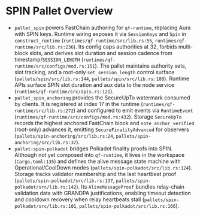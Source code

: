 # SPIN Pallet Overview

- `pallet_spin` powers FastChain authoring for `qf-runtime`, replacing Aura with SPIN keys. Runtime wiring exposes it
via `SessionKeys` and `Spin` in `construct_runtime` (`runtimes/qf-runtime/src/lib.rs:55`,
`runtimes/qf-runtime/src/lib.rs:236`). Its config caps authorities at 32, forbids multi-block slots, and derives slot
duration and session cadence from timestamp/`SESSION_LENGTH` (`runtimes/qf-runtime/src/configs/mod.rs:151`). The pallet
maintains authority sets, slot tracking, and a root-only `set_session_length` control surface
(`pallets/spin/src/lib.rs:144`, `pallets/spin/src/lib.rs:188`). Runtime APIs surface SPIN slot duration and aux data to
the node service (`runtimes/qf-runtime/src/apis.rs:121`).
- `pallet_spin_anchoring` provides the SecureUpTo watermark consumed by clients. It is registered at index 17 in the
runtime (`runtimes/qf-runtime/src/lib.rs:272`) and configured to emit events via `RuntimeEvent`
(`runtimes/qf-runtime/src/configs/mod.rs:432`). Storage `SecureUpTo` records the highest anchored FastChain block and
`note_anchor_verified` (root-only) advances it, emitting `SecureFinalityAdvanced` for observers
(`pallets/spin-anchoring/src/lib.rs:24`, `pallets/spin-anchoring/src/lib.rs:37`).
- `pallet-spin-polkadot` bridges Polkadot finality proofs into SPIN. Although not yet composed into `qf-runtime`, it
lives in the workspace (`Cargo.toml:135`) and defines the alive message state machine with Operational/CoolDown modes
(`pallets/spin-polkadot/src/lib.rs:124`). Storage tracks validator membership and the last heartbeat proof
(`pallets/spin-polkadot/src/lib.rs:137`, `pallets/spin-polkadot/src/lib.rs:142`). Its `AliveMessageProof` bundles
relay-chain validation data with GRANDPA justifications, enabling timeout detection and cooldown recovery when relay
heartbeats stall (`pallets/spin-polkadot/src/lib.rs:101`, `pallets/spin-polkadot/src/lib.rs:166`).
